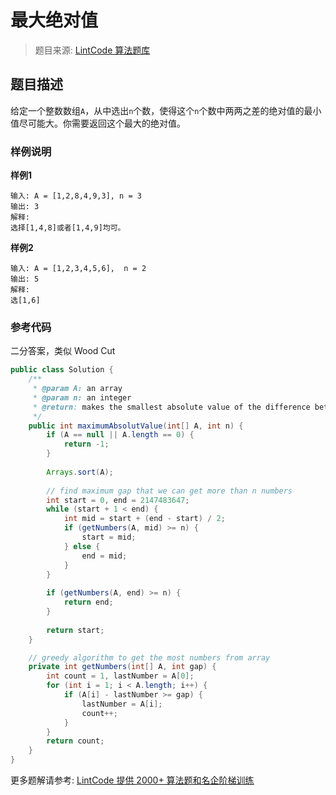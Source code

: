 # 最大绝对值
 > 题目来源: [LintCode 算法题库](https://www.lintcode.com/problem/maximum-absolute-value/?utm_source=sc-github-wzz)
 ## 题目描述
 给定一个整数数组`A`，从中选出`n`个数，使得这个`n`个数中两两之差的绝对值的最小值尽可能大。你需要返回这个最大的绝对值。
 ### 样例说明
 **样例1**

```
输入: A = [1,2,8,4,9,3], n = 3
输出: 3
解释:
选择[1,4,8]或者[1,4,9]均可。
```

**样例2**

```
输入: A = [1,2,3,4,5,6],  n = 2
输出: 5
解释:
选[1,6]
```
 ### 参考代码
 二分答案，类似 Wood Cut
```java
public class Solution {
    /**
     * @param A: an array
     * @param n: an integer
     * @return: makes the smallest absolute value of the difference between any two elements to largest
     */
    public int maximumAbsolutValue(int[] A, int n) {
        if (A == null || A.length == 0) {
            return -1;
        }
        
        Arrays.sort(A);
        
        // find maximum gap that we can get more than n numbers
        int start = 0, end = 2147483647;
        while (start + 1 < end) {
            int mid = start + (end - start) / 2;
            if (getNumbers(A, mid) >= n) {
                start = mid;
            } else {
                end = mid;
            }
        }
        
        if (getNumbers(A, end) >= n) {
            return end;
        }
        
        return start;
    }

    // greedy algorithm to get the most numbers from array
    private int getNumbers(int[] A, int gap) {
        int count = 1, lastNumber = A[0];
        for (int i = 1; i < A.length; i++) {
            if (A[i] - lastNumber >= gap) {
                lastNumber = A[i];
                count++;
            }
        }
        return count;
    }
}
```
 更多题解请参考: [LintCode 提供 2000+ 算法题和名企阶梯训练](https://www.lintcode.com/problem/?utm_source=sc-github-wzz)